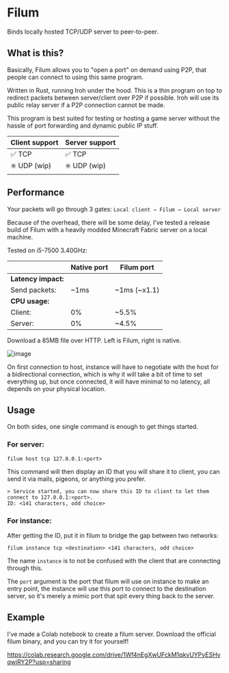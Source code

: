 # Filum

Binds locally hosted TCP/UDP server to peer-to-peer.

## What is this?

Basically, Filum allows you to "open a port" on demand using P2P, that people can connect to using this same program.

Written in Rust, running Iroh under the hood. This is a thin program on top to redirect packets between server/client over P2P if possible. Iroh will use its public relay server if a P2P connection cannot be made.

This program is best suited for testing or hosting a game server without the hassle of port forwarding and dynamic public IP stuff.

| Client support | Server support |
| -------------- | -------------- |
| ✅ TCP         | ✅ TCP         |
| ✳️ UDP (wip)   | ✳️ UDP (wip)   |

## Performance

Your packets will go through 3 gates: `Local client ⇾ Filum ⇾ Local server`

Because of the overhead, there will be some delay, I've tested a release build of Filum with a heavily modded Minecraft Fabric server on a local machine.

Tested on i5-7500 3.40GHz:

|                     | Native port | Filum port   |
| ------------------- | ----------- | ------------ |
| **Latency impact:** |
| Send packets:       | ~1ms        | ~1ms (~x1.1) |
| **CPU usage:**      |
| Client:             | 0%          | ~5.5%        |
| Server:             | 0%          | ~4.5%        |

Download a 85MB file over HTTP. Left is Filum, right is native.

![image](https://github.com/user-attachments/assets/97b5db01-8a71-4ebe-ad85-65e1435938bb)

On first connection to host, instance will have to negotiate with the host for a bidirectional connection, which is why it will take a bit of time to set everything up, but once connected, it will have minimal to no latency, all depends on your physical location.

## Usage

On both sides, one single command is enough to get things started.

### For server:

```
filum host tcp 127.0.0.1:<port>
```

This command will then display an ID that you will share it to client, you can send it via mails, pigeons, or anything you prefer.

```
> Service started, you can now share this ID to client to let them connect to 127.0.0.1:<port>.
ID: <141 characters, odd choice>
```

### For instance:

After getting the ID, put it in filum to bridge the gap between two networks:

```
filum instance tcp <destination> <141 characters, odd choice>
```

The name `instance` is to not be confused with the client that are connecting through this.

The `port` argument is the port that filum will use on instance to make an entry point, the instance will use this port to connect to the destination server, so it's merely a mimic port that spit every thing back to the server.

## Example

I've made a Colab notebook to create a filum server. Download the official filum binary, and you can try it for yourself!

https://colab.research.google.com/drive/1Wf4nEgXwUFckM1qkvUYPyESHvqwiRY2P?usp=sharing
